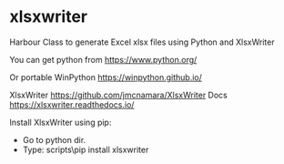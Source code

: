# xlsxwriter
Harbour Class to generate Excel xlsx files using Python and XlsxWriter

You can get python from https://www.python.org/

Or portable WinPython https://winpython.github.io/

XlsxWriter https://github.com/jmcnamara/XlsxWriter
Docs https://xlsxwriter.readthedocs.io/

Install XlsxWriter using pip:
- Go to python dir.
- Type:
  scripts\pip install xlsxwriter
